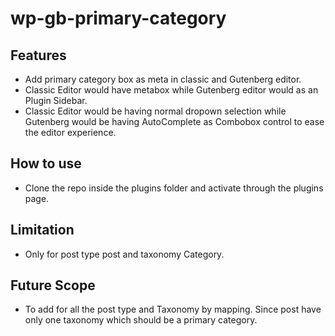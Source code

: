 # wp-gb-primary-category

## Features
- Add primary category box as meta in classic and Gutenberg editor.
- Classic Editor would have metabox while Gutenberg editor would as an Plugin Sidebar.
- Classic Editor would be having normal dropown selection while Gutenberg would be having AutoComplete as Combobox control to ease the editor experience.


## How to use
- Clone the repo inside the plugins folder and activate through the plugins page.

## Limitation
- Only for post type post and taxonomy Category.


## Future Scope
- To add for all the post type and Taxonomy by mapping. Since post have only one taxonomy which should be a primary category.
